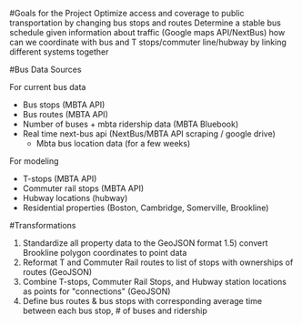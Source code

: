 #Goals for the Project
Optimize access and coverage to public transportation by changing bus stops and routes
Determine a stable bus schedule given information about traffic (Google maps API/NextBus)
how can we coordinate with bus and T stops/commuter line/hubway by linking different systems together 



#Bus Data Sources 

For current bus data
*	Bus stops (MBTA API)
*	Bus routes (MBTA API)
*	Number of buses + mbta ridership data (MBTA Bluebook)
*	Real time next-bus api (NextBus/MBTA API scraping / google drive) 
	*	Mbta bus location data (for a few weeks)

For modeling 
*	T-stops (MBTA API)
*	Commuter rail stops (MBTA API)
*	Hubway locations (hubway)
*	Residential properties (Boston, Cambridge, Somerville, Brookline)

#Transformations

1) Standardize all property data to the GeoJSON format
	1.5) convert Brookline polygon coordinates to point data
2) Reformat T and Commuter Rail routes to list of stops with ownerships of routes (GeoJSON)
3) Combine T-stops, Commuter Rail Stops, and Hubway station locations as points for "connections" (GeoJSON)
4) Define bus routes & bus stops with corresponding average time between each bus stop, # of buses and ridership